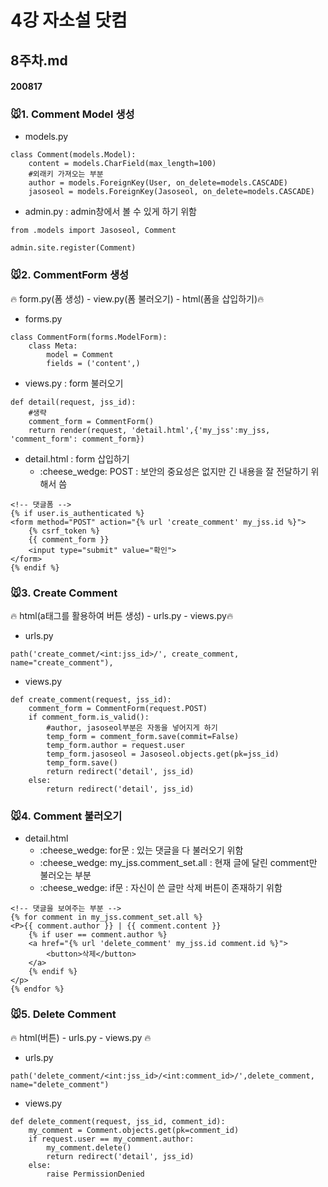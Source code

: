 # 4강 자소설 닷컴

## 8주차.md

#### 200817

### :mouse:1. Comment Model 생성

- models.py
```
class Comment(models.Model):
    content = models.CharField(max_length=100)
    #외래키 가져오는 부분
    author = models.ForeignKey(User, on_delete=models.CASCADE)
    jasoseol = models.ForeignKey(Jasoseol, on_delete=models.CASCADE)
```
- admin.py : admin창에서 볼 수 있게 하기 위함
```
from .models import Jasoseol, Comment

admin.site.register(Comment)
```

### :mouse:2. CommentForm 생성
:fire: form.py(폼 생성) - view.py(폼 불러오기) - html(폼을 삽입하기):fire:
- forms.py
```
class CommentForm(forms.ModelForm):
    class Meta:
        model = Comment
        fields = ('content',)
```
- views.py : form 불러오기
```
def detail(request, jss_id):
    #생략
    comment_form = CommentForm()
    return render(request, 'detail.html',{'my_jss':my_jss, 'comment_form': comment_form})
```

- detail.html : form 삽입하기
  - :cheese_wedge: POST : 보안의 중요성은 없지만 긴 내용을 잘 전달하기 위해서 씀
```
<!-- 댓글폼 -->
{% if user.is_authenticated %}
<form method="POST" action="{% url 'create_comment' my_jss.id %}">
    {% csrf_token %}
    {{ comment_form }}
    <input type="submit" value="확인">
</form>
{% endif %}
```

### :mouse:3. Create Comment
:fire: html(a태그를 활용하여 버튼 생성) - urls.py - views.py:fire:
- urls.py
```
path('create_commet/<int:jss_id>/', create_comment, name="create_comment"),
```
- views.py
```
def create_comment(request, jss_id):
    comment_form = CommentForm(request.POST)
    if comment_form.is_valid():
        #author, jasoseol부분은 자동을 넣어지게 하기
        temp_form = comment_form.save(commit=False)
        temp_form.author = request.user
        temp_form.jasoseol = Jasoseol.objects.get(pk=jss_id)
        temp_form.save()
        return redirect('detail', jss_id)
    else:
        return redirect('detail', jss_id)
```
### :mouse:4. Comment 불러오기
- detail.html
  - :cheese_wedge: for문 : 있는 댓글을 다 불러오기 위함
  - :cheese_wedge: my_jss.comment_set.all : 현재 글에 달린 comment만 불러오는 부분
  - :cheese_wedge: if문 : 자신이 쓴 글만 삭제 버튼이 존재하기 위함
```
<!-- 댓글을 보여주는 부분 -->
{% for comment in my_jss.comment_set.all %}
<P>{{ comment.author }} | {{ comment.content }}
    {% if user == comment.author %}
    <a href="{% url 'delete_comment' my_jss.id comment.id %}">
        <button>삭제</button>
    </a>
    {% endif %}
</p>
{% endfor %}
```

### :mouse:5. Delete Comment
:fire: html(버튼) - urls.py - views.py :fire:
- urls.py
```
path('delete_comment/<int:jss_id>/<int:comment_id>/',delete_comment, name="delete_comment")
```
- views.py
```
def delete_comment(request, jss_id, comment_id):
    my_comment = Comment.objects.get(pk=comment_id)
    if request.user == my_comment.author:
        my_comment.delete()
        return redirect('detail', jss_id)
    else:
        raise PermissionDenied
```